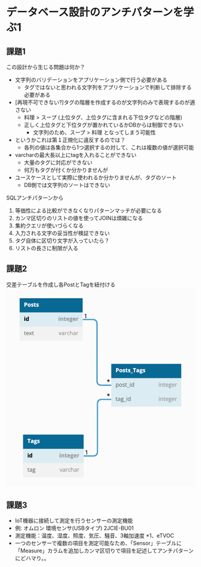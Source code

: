 # データベース設計のアンチパターンを学ぶ1

## 課題1
この設計から生じる問題は何か？

- 文字列のバリデーションをアプリケーション側で行う必要がある
  - タグではないと思われる文字列をアプリケーションで判断して排除する必要がある
- [再現不可できない?]タグの階層を作成するのが文字列のみで表現するのが適さない
  - 料理 > スープ (上位タグ、上位タグに含まれる下位タグなどの階層)
  - 正しく上位タグと下位タグが置かれているかDBからは制御できない
    - 文字列のため、スープ > 料理 となってしまう可能性
- というかこれは第１正規化に違反するのでは？
  - 各列の値は各集合から1つ選択するの対して、これは複数の値が選択可能
- varcharの最大長以上にtagを入れることができない
  - 大量のタグに対応ができない
  - 何万もタグが付くか分かりませんが
- ユースケースとして実際に使われるか分かりませんが、タグのソート
  - DB側では文字列のソートはできない

SQLアンチパターンから 
1. 等価性による比較ができなくなりパターンマッチが必要になる
2. カンマ区切りのリストの値を使ってJOINは煩雑になる
3. 集約クエリが使いづらくなる
4. 入力される文字の妥当性が検証できない
5. タグ自体に区切り文字が入っていたら？
6. リストの長さに制限が入る

## 課題2
交差テーブルを作成し各PostとTagを紐付ける
![image](./dbmodelling6.png)

## 課題3
- IoT機器に接続して測定を行うセンサーの測定機能
- 例: オムロン 環境センサ(USBタイプ) 2JCIE-BU01
- 測定機能：温度、湿度、照度、気圧、騒音、3軸加速度 *1、eTVOC
- 一つのセンサーで複数の項目を測定可能なため、「Sensor」テーブルに「Measure」カラムを追加しカンマ区切りで項目を記述してアンチパターンにどハマり。。

